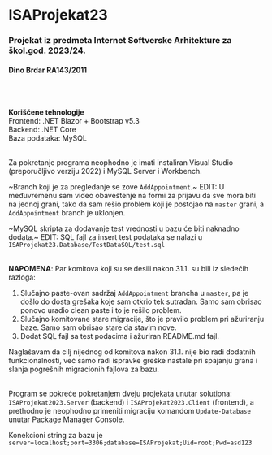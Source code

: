 # ISAProjekat23


<h3>Projekat iz predmeta Internet Softverske Arhitekture za škol.god. 2023/24.</h3>

<h4>Dino Brdar RA143/2011</h4>
<br><br>

<b>Korišćene tehnologije</b>
<br>Frontend: .NET Blazor + Bootstrap v5.3
<br>Backend: .NET Core
<br>Baza podataka: MySQL
<br><br>

Za pokretanje programa neophodno je imati instaliran Visual Studio (preporučljivo verziju 2022) i MySQL Server i Workbench.

~Branch koji je za pregledanje se zove ```AddAppointment```.~ EDIT: U međuvremenu sam video obaveštenje na formi za prijavu da sve mora biti na jednoj grani, tako da sam rešio problem koji je postojao na ```master``` grani, a ```AddAppointment``` branch je uklonjen.

~MySQL skripta za dodavanje test vrednosti u bazu će biti naknadno dodata.~ EDIT: SQL fajl za insert test podataka se nalazi u ```ISAProjekat23.Database/TestDataSQL/test.sql```
<br><br>

<strong>NAPOMENA</strong>: Par komitova koji su se desili nakon 31.1. su bili iz sledećih razloga:
1. Slučajno paste-ovan sadržaj ```AddAppointment``` brancha u ```master```, pa je došlo do dosta grešaka koje sam otkrio tek sutradan. Samo sam obrisao ponovo uradio clean paste i to je rešilo problem.
2. Slučajno komitovane stare migracije, što je pravilo problem pri ažuriranju baze. Samo sam obrisao stare da stavim nove.
3. Dodat SQL fajl sa test podacima i ažuriran README.md fajl.

Naglašavam da cilj nijednog od komitova nakon 31.1. nije bio radi dodatnih funkcionalnosti, već samo radi ispravke greške nastale pri spajanju grana i slanja pogrešnih migracionih fajlova za bazu.
<br><br>

Program se pokreće pokretanjem dveju projekata unutar solutiona: ```ISAProjekat2023.Server``` (backend) i ```ISAProjekat2023.Client``` (frontend), a prethodno je neophodno primeniti migraciju komandom ```Update-Database``` unutar Package Manager Console.

Konekcioni string za bazu je ```server=localhost;port=3306;database=ISAProjekat;Uid=root;Pwd=asd123```

